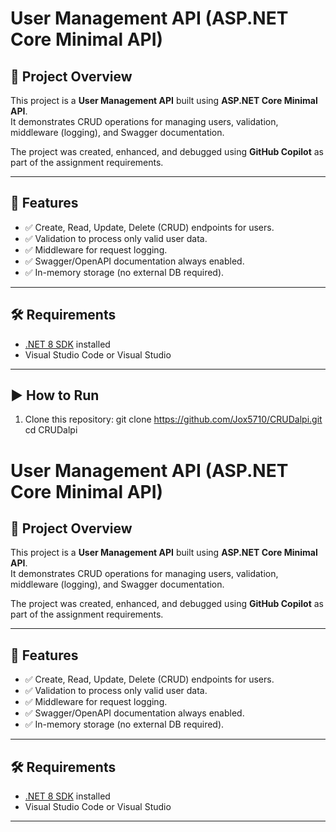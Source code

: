 # User Management API (ASP.NET Core Minimal API)

## 📖 Project Overview
This project is a **User Management API** built using **ASP.NET Core Minimal API**.  
It demonstrates CRUD operations for managing users, validation, middleware (logging), and Swagger documentation.

The project was created, enhanced, and debugged using **GitHub Copilot** as part of the assignment requirements.

---

## 🚀 Features
- ✅ Create, Read, Update, Delete (CRUD) endpoints for users.  
- ✅ Validation to process only valid user data.  
- ✅ Middleware for request logging.  
- ✅ Swagger/OpenAPI documentation always enabled.  
- ✅ In-memory storage (no external DB required).  

---

## 🛠️ Requirements
- [.NET 8 SDK](https://dotnet.microsoft.com/download) installed  
- Visual Studio Code or Visual Studio  

---

## ▶️ How to Run
1. Clone this repository:
git clone https://github.com/Jox5710/CRUDalpi.git
cd CRUDalpi
# User Management API (ASP.NET Core Minimal API)

## 📖 Project Overview
This project is a **User Management API** built using **ASP.NET Core Minimal API**.  
It demonstrates CRUD operations for managing users, validation, middleware (logging), and Swagger documentation.

The project was created, enhanced, and debugged using **GitHub Copilot** as part of the assignment requirements.

---

## 🚀 Features
- ✅ Create, Read, Update, Delete (CRUD) endpoints for users.  
- ✅ Validation to process only valid user data.  
- ✅ Middleware for request logging.  
- ✅ Swagger/OpenAPI documentation always enabled.  
- ✅ In-memory storage (no external DB required).  

---

## 🛠️ Requirements
- [.NET 8 SDK](https://dotnet.microsoft.com/download) installed  
- Visual Studio Code or Visual Studio  

---


